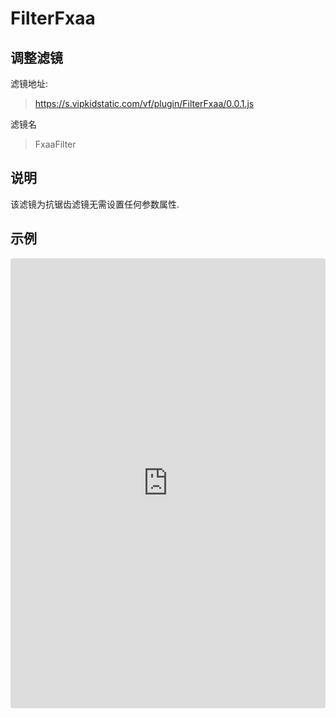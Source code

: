 # FilterFxaa

## 调整滤镜
滤镜地址:
> https://s.vipkidstatic.com/vf/plugin/FilterFxaa/0.0.1.js

滤镜名
> FxaaFilter 

## 说明

该滤镜为抗锯齿滤镜无需设置任何参数属性.


## 示例

<iframe
     src="https://codesandbox.io/embed/fxaafilter-eg548?fontsize=14&hidenavigation=1&module=%2Fsrc%2Fcomponents.ts&theme=dark"
     style="width:100%; height:720px; border:0; border-radius: 4px; overflow:hidden;"
     title="fxaafilter"
     allow="accelerometer; ambient-light-sensor; camera; encrypted-media; geolocation; gyroscope; hid; microphone; midi; payment; usb; vr"
     sandbox="allow-forms allow-modals allow-popups allow-presentation allow-same-origin allow-scripts"
   ></iframe>
